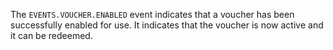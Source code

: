 The `EVENTS.VOUCHER.ENABLED` event indicates that a voucher has been successfully enabled for use. It indicates that the voucher is now active and it can be redeemed.